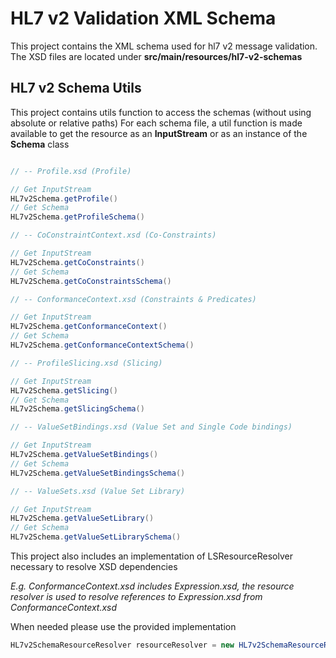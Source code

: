 # HL7 v2 Validation XML Schema

This project contains the XML schema used for hl7 v2 message validation.
The XSD files are located under **src/main/resources/hl7-v2-schemas** 

## HL7 v2 Schema Utils

This project contains utils function to access the schemas (without using absolute or relative paths)
For each schema file, a util function is made available to get the resource as an **InputStream** or as an instance of the **Schema** class

```java

// -- Profile.xsd (Profile)

// Get InputStream
HL7v2Schema.getProfile()
// Get Schema
HL7v2Schema.getProfileSchema()

// -- CoConstraintContext.xsd (Co-Constraints)

// Get InputStream
HL7v2Schema.getCoConstraints()
// Get Schema
HL7v2Schema.getCoConstraintsSchema()

// -- ConformanceContext.xsd (Constraints & Predicates)

// Get InputStream
HL7v2Schema.getConformanceContext()
// Get Schema
HL7v2Schema.getConformanceContextSchema()

// -- ProfileSlicing.xsd (Slicing)

// Get InputStream
HL7v2Schema.getSlicing()
// Get Schema
HL7v2Schema.getSlicingSchema()

// -- ValueSetBindings.xsd (Value Set and Single Code bindings)

// Get InputStream
HL7v2Schema.getValueSetBindings()
// Get Schema
HL7v2Schema.getValueSetBindingsSchema()

// -- ValueSets.xsd (Value Set Library)

// Get InputStream
HL7v2Schema.getValueSetLibrary()
// Get Schema
HL7v2Schema.getValueSetLibrarySchema()

```

This project also includes an implementation of LSResourceResolver necessary to resolve XSD dependencies

_E.g. ConformanceContext.xsd includes Expression.xsd, the resource resolver is used to resolve references to Expression.xsd from ConformanceContext.xsd_

When needed please use the provided implementation

```java
HL7v2SchemaResourceResolver resourceResolver = new HL7v2SchemaResourceResolver();
```
